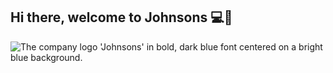 ## Hi there, welcome to Johnsons 💻🥳

![The company logo 'Johnsons' in bold, dark blue font centered on a bright blue background.](https://github.com/user-attachments/assets/14241a60-6b9a-4411-83ed-77043e4b366a)
